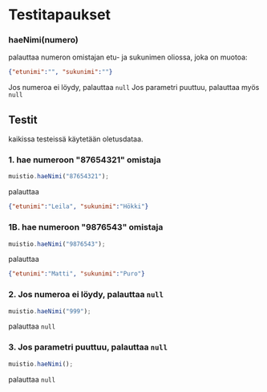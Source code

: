 # Testitapaukset

### **haeNimi(numero)**

palauttaa numeron omistajan etu- ja sukunimen oliossa, joka on muotoa:
```json
{"etunimi":"", "sukunimi":""}
```

Jos numeroa ei löydy, palauttaa `null`
Jos parametri puuttuu, palauttaa myös `null`

## Testit

kaikissa testeissä käytetään oletusdataa.

### 1. hae numeroon "87654321" omistaja

```js
muistio.haeNimi("87654321");
```

palauttaa

```json
{"etunimi":"Leila", "sukunimi":"Hökki"}
```

### 1B. hae numeroon "9876543" omistaja

```js
muistio.haeNimi("9876543");
```

palauttaa
```json
{"etunimi":"Matti", "sukunimi":"Puro"}
```

### 2. Jos numeroa ei löydy, palauttaa `null`

```js
muistio.haeNimi("999");
```

palauttaa `null`

### 3. Jos parametri puuttuu, palauttaa `null`

```js
muistio.haeNimi();
```

palauttaa `null`